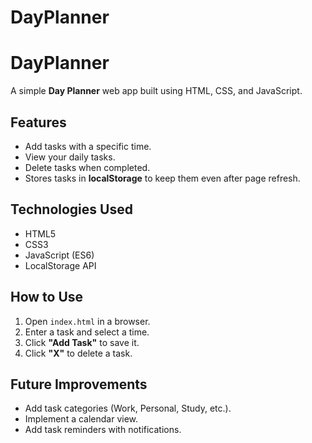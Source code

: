 # DayPlanner

# DayPlanner

A simple **Day Planner** web app built using HTML, CSS, and JavaScript.

## Features
- Add tasks with a specific time.
- View your daily tasks.
- Delete tasks when completed.
- Stores tasks in **localStorage** to keep them even after page refresh.

## Technologies Used
- HTML5
- CSS3
- JavaScript (ES6)
- LocalStorage API

## How to Use
1. Open `index.html` in a browser.
2. Enter a task and select a time.
3. Click **"Add Task"** to save it.
4. Click **"X"** to delete a task.

## Future Improvements
- Add task categories (Work, Personal, Study, etc.).
- Implement a calendar view.
- Add task reminders with notifications.


